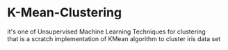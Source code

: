 # K-Mean-Clustering
it's one of Unsupervised Machine Learning Techniques for clustering  
that is a scratch implementation of KMean algorithm to cluster iris data set  

